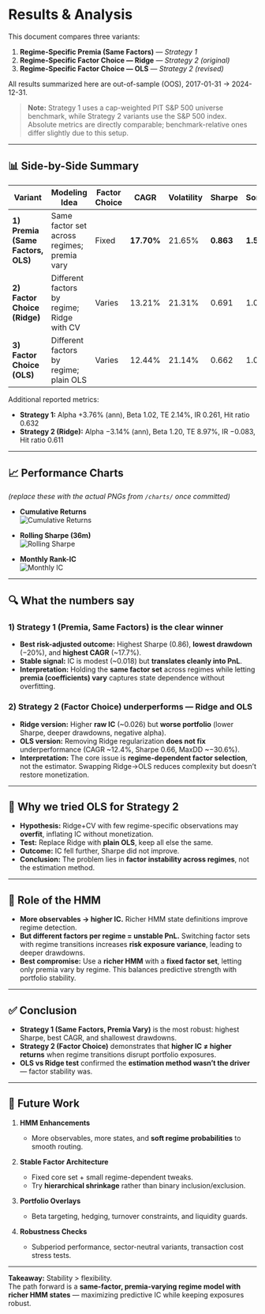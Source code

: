# Results & Analysis

This document compares three variants:

1. **Regime-Specific Premia (Same Factors)** — *Strategy 1*  
2. **Regime-Specific Factor Choice — Ridge** — *Strategy 2 (original)*  
3. **Regime-Specific Factor Choice — OLS** — *Strategy 2 (revised)*  

All results summarized here are out-of-sample (OOS), 2017-01-31 → 2024-12-31.

> **Note:** Strategy 1 uses a cap-weighted PIT S&P 500 universe benchmark, while Strategy 2 variants use the S&P 500 index. Absolute metrics are directly comparable; benchmark-relative ones differ slightly due to this setup.

---

## 📊 Side-by-Side Summary

| Variant | Modeling Idea | Factor Choice | CAGR | Volatility | Sharpe | Sortino | MaxDD | IC Mean | IC IR |
|--------|---------------|---------------|------|------------|--------|---------|-------|---------|-------|
| **1) Premia (Same Factors, OLS)** | Same factor set across regimes; premia vary | Fixed | **17.70%** | 21.65% | **0.863** | **1.55** | **−20.26%** | 0.0181 | 0.0938 |
| **2) Factor Choice (Ridge)** | Different factors by regime; Ridge with CV | Varies | 13.21% | 21.31% | 0.691 | 1.05 | −30.15% | **0.0257** | **0.0949** |
| **3) Factor Choice (OLS)** | Different factors by regime; plain OLS | Varies | 12.44% | 21.14% | 0.662 | 1.01 | −30.61% | 0.0054 | 0.0487 |

Additional reported metrics:  
- **Strategy 1:** Alpha +3.76% (ann), Beta 1.02, TE 2.14%, IR 0.261, Hit ratio 0.632  
- **Strategy 2 (Ridge):** Alpha −3.14% (ann), Beta 1.20, TE 8.97%, IR −0.083, Hit ratio 0.611  

---

## 📈 Performance Charts

*(replace these with the actual PNGs from `/charts/` once committed)*

- **Cumulative Returns**  
  ![Cumulative Returns](/cumulative_returns.png)

- **Rolling Sharpe (36m)**  
  ![Rolling Sharpe](/rolling_sharpe.png)

- **Monthly Rank-IC**  
  ![Monthly IC](/monthly_ic.png)

---

## 🔍 What the numbers say

### 1) Strategy 1 (Premia, Same Factors) is the clear winner
- **Best risk-adjusted outcome:** Highest Sharpe (0.86), **lowest drawdown** (−20%), and **highest CAGR** (~17.7%).  
- **Stable signal:** IC is modest (~0.018) but **translates cleanly into PnL**.  
- **Interpretation:** Holding the **same factor set** across regimes while letting **premia (coefficients) vary** captures state dependence without overfitting.

### 2) Strategy 2 (Factor Choice) underperforms — Ridge and OLS
- **Ridge version:** Higher **raw IC** (~0.026) but **worse portfolio** (lower Sharpe, deeper drawdowns, negative alpha).  
- **OLS version:** Removing Ridge regularization **does not fix** underperformance (CAGR ~12.4%, Sharpe 0.66, MaxDD ~−30.6%).  
- **Interpretation:** The core issue is **regime-dependent factor selection**, not the estimator. Swapping Ridge→OLS reduces complexity but doesn’t restore monetization.

---

## 🤔 Why we tried OLS for Strategy 2

- **Hypothesis:** Ridge+CV with few regime-specific observations may **overfit**, inflating IC without monetization.  
- **Test:** Replace Ridge with **plain OLS**, keep all else the same.  
- **Outcome:** IC fell further, Sharpe did not improve.  
- **Conclusion:** The problem lies in **factor instability across regimes**, not the estimation method.

---

## 🧩 Role of the HMM

- **More observables → higher IC.** Richer HMM state definitions improve regime detection.  
- **But different factors per regime = unstable PnL.** Switching factor sets with regime transitions increases **risk exposure variance**, leading to deeper drawdowns.  
- **Best compromise:** Use a **richer HMM** with a **fixed factor set**, letting only premia vary by regime. This balances predictive strength with portfolio stability.

---

## ✅ Conclusion

- **Strategy 1 (Same Factors, Premia Vary)** is the most robust: highest Sharpe, best CAGR, and shallowest drawdowns.  
- **Strategy 2 (Factor Choice)** demonstrates that **higher IC ≠ higher returns** when regime transitions disrupt portfolio exposures.  
- **OLS vs Ridge test** confirmed the **estimation method wasn’t the driver** — factor stability was.

---

## 🚀 Future Work

1. **HMM Enhancements**  
   - More observables, more states, and **soft regime probabilities** to smooth routing.  

2. **Stable Factor Architecture**  
   - Fixed core set + small regime-dependent tweaks.  
   - Try **hierarchical shrinkage** rather than binary inclusion/exclusion.  

3. **Portfolio Overlays**  
   - Beta targeting, hedging, turnover constraints, and liquidity guards.  

4. **Robustness Checks**  
   - Subperiod performance, sector-neutral variants, transaction cost stress tests.  

---

**Takeaway:** Stability > flexibility.  
The path forward is a **same-factor, premia-varying regime model with richer HMM states** — maximizing predictive IC while keeping exposures robust.  
